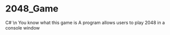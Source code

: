 # 2048_Game

C# \n
You know what this game is
A program allows users to play 2048 in a console window
